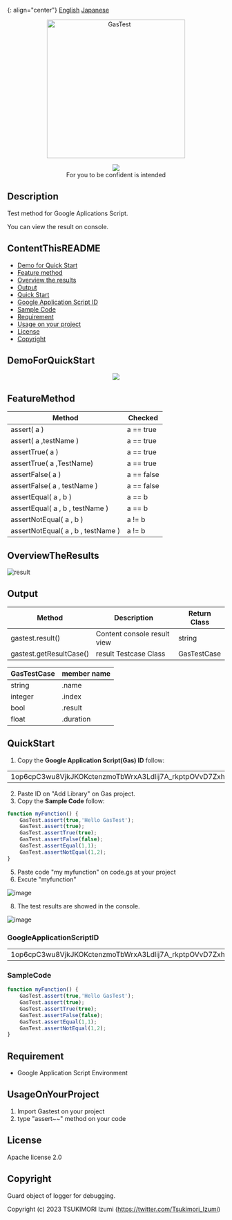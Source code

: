 {: align="center"}
[English](/README.md)   [Japanese](/README_jp.md)
<p align="center">
    <img src="https://github.com/Tsukimori-Izumi/GasTest/assets/39443516/bfe38d05-3579-4213-a3b6-1643c306695d" alt="GasTest" height="320" width="320"/>
</p>
<p align="center">
<a href='https://github.com/google/clasp'>
    <img src='https://img.shields.io/badge/built%20with-clasp-4285f4.svg'>
</a>
<br/>For you to be confident is intended
</p>
 
## Description
Test method for Google Aplications Script.

You can view the result on console.

## ContentThisREADME
- [Demo for Quick Start](#DemoForQuickStart)
- [Feature method](#FeatureMethod)
- [Overview the results](#OverviewTheResults)
- [Output](#Output)
- [Quick Start](#QuickStart)
- [Google Application Script ID](#GoogleApplicationScriptID)
- [Sample Code](#SampleCode)
- [Requirement](#Requirement)
- [Usage on your project](#UsageOnYourProject)
- [License](#License)
- [Copyright](Copyright)

## DemoForQuickStart
<p align="center">
<a href='https://www.youtube.com/watch?v=13LmUtWeyTo' target="_blank">
    <img src='https://img.youtube.com/vi/13LmUtWeyTo/0.jpg'>
</a>
</p>

## FeatureMethod
| Method | Checked |
| ------------- | ------------- |
| assert( a )  | a == true  |
| assert( a ,testName )  | a == true  |
| assertTrue( a )  | a == true  |
| assertTrue( a ,TestName)  | a == true  |
| assertFalse( a )  | a == false  |
| assertFalse( a , testName )  | a == false  |
| assertEqual( a , b )  | a == b  |
| assertEqual( a , b , testName )  | a == b  |
| assertNotEqual( a , b )  | a != b  |
| assertNotEqual( a , b , testName )  | a != b  |

## OverviewTheResults
![result](https://github.com/Tsukimori-Izumi/GasTest/assets/39443516/18e7ddd4-675c-4cf0-9d2d-41670b4356dc)

## Output
| Method | Description |Return Class|
| ------------- | ------------- | ------------- |
| gastest.result() | Content console result view | string |
| gastest.getResultCase() | result Testcase Class | GasTestCase |

|GasTestCase|member name|
| ------------- | ------------- |
|string|.name|
|integer|.index|
|bool|.result|
|float|.duration|

## QuickStart

1. <Install> Copy the **Google Application Script(Gas) ID** follow:
   
<table>
  <tr>
    <td align="center">
        1op6cpC3wu8VjkJKOKctenzmoTbWrxA3Ldlij7A_rkptpOVvD7Zxhx_9e
    </td>
  </tr>
</table>

2. <Install> Paste ID on "Add Library" on Gas project.
3. <Execute> Copy the **Sample Code** follow:

```javascript
function myFunction() {
    GasTest.assert(true,'Hello GasTest');
    GasTest.assert(true);
    GasTest.assertTrue(true);
    GasTest.assertFalse(false);
    GasTest.assertEqual(1,1);
    GasTest.assertNotEqual(1,2);
}
```
 
5. <Execute> Paste code "my myfunction" on code.gs at your project
6. <Execute> Excute "myfunction"

![image](https://github.com/Tsukimori-Izumi/GasTest/assets/39443516/2fa97406-3c4a-46de-8979-7a74c29930f6)

8. The test results are showed in the console.

![image](https://github.com/Tsukimori-Izumi/GasTest/assets/39443516/d2d3e35e-4bfe-4b90-b710-b036b06bfc86)


### GoogleApplicationScriptID
<table>
  <tr>
    <td align="center">
        1op6cpC3wu8VjkJKOKctenzmoTbWrxA3Ldlij7A_rkptpOVvD7Zxhx_9e
    </td>
  </tr>
</table>

### SampleCode
```javascript
function myFunction() {
    GasTest.assert(true,'Hello GasTest');
    GasTest.assert(true);
    GasTest.assertTrue(true);
    GasTest.assertFalse(false);
    GasTest.assertEqual(1,1);
    GasTest.assertNotEqual(1,2);
}
```
## 

## Requirement
- Google Application Script Environment

## UsageOnYourProject
1. Import Gastest on your project
2. type "assert~~" method on your code

## License
Apache license 2.0

## Copyright
Guard object of logger for debugging.

Copyright (c) 2023 TSUKIMORI Izumi (https://twitter.com/Tsukimori_Izumi)

